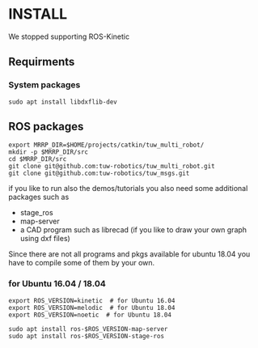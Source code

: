 # INSTALL
We stopped supporting ROS-Kinetic

## Requirments
### System packages
```
sudo apt install libdxflib-dev

```
## ROS packages
```
export MRRP_DIR=$HOME/projects/catkin/tuw_multi_robot/
mkdir -p $MRRP_DIR/src
cd $MRRP_DIR/src
git clone git@github.com:tuw-robotics/tuw_multi_robot.git 
git clone git@github.com:tuw-robotics/tuw_msgs.git 
```

if you like to run also the demos/tutorials you also need some additional packages such as
- stage_ros
- map-server
- a CAD program such as librecad (if you like to draw your own graph using dxf files) 

Since there are not all programs and pkgs available for ubuntu 18.04 you have to compile some of them by your own.
### for Ubuntu 16.04 /  18.04

```
export ROS_VERSION=kinetic  # for Ubuntu 16.04
export ROS_VERSION=melodic  # for Ubuntu 18.04
export ROS_VERSION=noetic  # for Ubuntu 18.04

sudo apt install ros-$ROS_VERSION-map-server
sudo apt install ros-$ROS_VERSION-stage-ros

